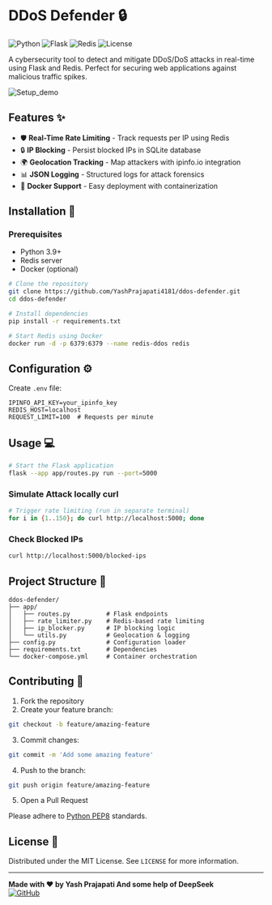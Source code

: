 # DDoS Defender 🔒

![Python](https://img.shields.io/badge/Python-3.9%2B-blue)
![Flask](https://img.shields.io/badge/Flask-2.0%2B-green)
![Redis](https://img.shields.io/badge/Redis-7.0%2B-red)
![License](https://img.shields.io/badge/License-MIT-yellow)

A cybersecurity tool to detect and mitigate DDoS/DoS attacks in real-time using Flask and Redis. Perfect for securing web applications against malicious traffic spikes.

![Setup_demo](https://github.com/user-attachments/assets/f9483777-0420-4ef6-bda3-cd9e9c67aba7)

## Features ✨

- 🛡️ **Real-Time Rate Limiting** - Track requests per IP using Redis
- 🔒 **IP Blocking** - Persist blocked IPs in SQLite database
- 🌍 **Geolocation Tracking** - Map attackers with ipinfo.io integration
- 📊 **JSON Logging** - Structured logs for attack forensics
- 🐳 **Docker Support** - Easy deployment with containerization

## Installation 🚀

### Prerequisites
- Python 3.9+
- Redis server
- Docker (optional)

```bash
# Clone the repository
git clone https://github.com/YashPrajapati4181/ddos-defender.git
cd ddos-defender

# Install dependencies
pip install -r requirements.txt

# Start Redis using Docker
docker run -d -p 6379:6379 --name redis-ddos redis
```

## Configuration ⚙️

Create `.env` file:
```env
IPINFO_API_KEY=your_ipinfo_key
REDIS_HOST=localhost
REQUEST_LIMIT=100  # Requests per minute
```

## Usage 💻

```bash
# Start the Flask application
flask --app app/routes.py run --port=5000
```

### Simulate Attack locally curl
```bash
# Trigger rate limiting (run in separate terminal)
for i in {1..150}; do curl http://localhost:5000; done
```

### Check Blocked IPs
```bash
curl http://localhost:5000/blocked-ips
```

## Project Structure 📁
```
ddos-defender/
├── app/
│   ├── routes.py          # Flask endpoints
│   ├── rate_limiter.py    # Redis-based rate limiting
│   ├── ip_blocker.py      # IP blocking logic
│   └── utils.py           # Geolocation & logging
├── config.py              # Configuration loader
├── requirements.txt       # Dependencies
└── docker-compose.yml     # Container orchestration
```

## Contributing 🤝

1. Fork the repository
2. Create your feature branch:
```bash
git checkout -b feature/amazing-feature
```
3. Commit changes:
```bash
git commit -m 'Add some amazing feature'
```
4. Push to the branch:
```bash
git push origin feature/amazing-feature
```
5. Open a Pull Request

Please adhere to [Python PEP8](https://www.python.org/dev/peps/pep-0008/) standards.

## License 📄

Distributed under the MIT License. See `LICENSE` for more information.

---

**Made with ❤️ by Yash Prajapati And some help of DeepSeek**  
[![GitHub](https://img.shields.io/badge/GitHub-Profile-blue?style=for-the-badge&logo=github)](https://github.com/YashPrajapati4181)

